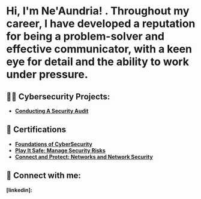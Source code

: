<h1>Hi, I'm Ne'Aundria! . Throughout my career, I have developed a reputation for being a problem-solver and effective communicator, with a keen eye for detail and the ability to work under pressure. </h1>
<h2>👨‍💻 Cybersecurity Projects:</h2>

- <b> [Conducting A Security Audit](https://github.com/Bostockn/Security-Audit/blob/main/README.md) </b>
 
<h2> 🧐 Certifications </h2> 
 
- <b> [Foundations of CyberSecurity](https://www.coursera.org/account/accomplishments/verify/8LXR663XNJCN) </b>
- <b>[Play It Safe: Manage Security Risks  ](https://www.coursera.org/account/accomplishments/verify/HUVUTH68EUXG)</b>
- <b>[Connect and Protect: Networks and Network Security](https://www.coursera.org/account/accomplishments/verify/XTEBARWFPTVU) 
 
<h2> 🤳 Connect with me:</h2>
 
 
[linkedin]:
